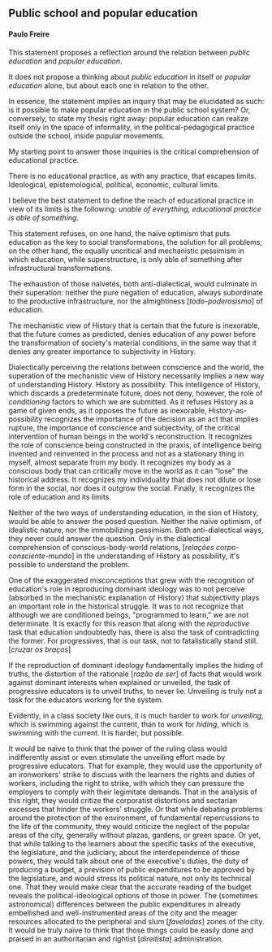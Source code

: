 ## Public school and popular education
#### Paulo Freire

This statement proposes a reflection around the relation between *public education* and *popular education*.

It does not propose a thinking about *public education* in itself or *popular education* alone, but about each one in relation to the other.

In essence, the statement implies an inquiry that may be elucidated as such: is it possible to make popular education in the public school system? Or, conversely, to state my thesis right away: popular education can realize itself only in the space of informality, in the political-pedagogical practice outside the school, inside popular movements.

My starting point to answer those inquiries is the critical comprehension of educational practice.

There is no educational practice, as with any practice, that escapes limits. Ideological, epistemological, political, economic, cultural limits.

I believe the best statement to define the reach of educational practice in view of its limits is the following: *unable of everything, educational practice is able of something*.

This statement refuses, on one hand, the naïve optimism that puts education as the key to social transformations, the solution for all problems; on the other hand, the equally uncritical and mechanistic pessimism in which education, while superstructure, is only able of something after infrastructural transformations.

The exhaustion of those naïvetés, both anti-dialectical, would culminate in their superation: neither the pure negation of education, always subordinate to the productive infrastructure, nor the almightiness [*todo-poderosismo*] of education.

The mechanistic view of History that is certain that the future is inexorable, that the future comes as predicted, denies education of any power before the transformation of society's material conditions, in the same way that it denies any greater importance to subjectivity in History.

Dialectically perceiving the relations between conscience and the world, the superation of the mechanistic view of History necessarily implies a new way of understanding History. History as possibility. This intelligence of History, which discards a predeterminate future, does not deny, however, the role of *conditioning* factors to which we are submitted. As it refuses History as a game of given ends, as it opposes the future as inexorable, History-as-possibility recognizes the importance of the decision as an act that implies rupture, the importance of conscience and subjectivity, of the critical intervention of human beings in the world's reconstruction. It recognizes the role of conscience being constructed in the praxis, of intelligence being invented and reinvented in the process and not as a stationary thing in myself, almost separate from my body. It recognizes my body as a conscious body that can critically move in the world as it can "lose" the historical address. It recognizes my individuality that does not dilute or lose form in the social, nor does it outgrow the social. Finally, it recognizes the role of education and its limits.

Neither of the two ways of understanding education, in the sion of History, would be able to answer the posed question. Neither the naïve optimism, of idealistic nature, nor the immobilizing pessimism. Both anti-dialectical ways, they never could answer the question. Only in the dialectical comprehension of conscious-body-world relations, [*relações corpo-consciente-mundo*] in the understanding of History as possibility, it's possible to understand the problem.

One of the exaggerated misconceptions that grew with the recognition of education's role in reproducing dominant ideology was to not perceive (absorbed in the mechanistic explanation of History) that subjectivity plays an important role in the historical struggle. It was to not recognize that although we are conditioned beings, "programmed to learn," we are not determinate. It is exactly for this reason that along with the *reproductive* task that education undoubtedly has, there is also the task of contradicting the former. For progressives, that is our task, not to fatalistically stand still. [*cruzar os braços*]

If the reproduction of dominant ideology fundamentally implies the hiding of truths, the distortion of the rationale [*razão de ser*] of facts that would work against dominant interests when explained or unveiled, the task of progressive educators is to unveil truths, to never lie. Unveiling is truly not a task for the educators working for the system.

Evidently, in a class society like ours, it is much harder to work for *unveiling*, which is swimming against the current, than to work for *hiding*, which is swimming with the current. It is harder, but possible.

It would be naïve to think that the power of the ruling class would indifferently assist or even stimulate the unveiling effort made by progressive educators. That for example, they would use the opportunity of an ironworkers' strike to discuss with the learners the rights and duties of workers, including the right to strike, with which they can pressure the employers to comply with their legimitate demands. That in the analysis of this right, they would critize the corporatist distortions and sectarian excesses that hinder the workers' struggle. Or that while debating problems around the protection of the environment, of fundamental repercussions to the life of the community, they would criticize the neglect of the popular areas of the city, generally without plazas, gardens, or green space. Or yet, that while talking to the learners about the specific tasks of the executive, the legislature, and the judiciary, about the interdependence of those powers, they would talk about one of the executive's duties, the duty of producing a budget, a prevision of public expenditures to be approved by the legislature, and would stress its political nature, not only its technical one. That they would make clear that the accurate reading of the budget reveals the political-ideological options of those in power. The (sometimes astronomical) differences between the public expenditures in already embellished and well-instrumented areas of the city and the meager resources allocated to the peripheral and slum [*faveladas*] zones of the city. It would be truly naïve to think that those things could be easily done and praised in an authoritarian and rightist [*direitista*] administration.
